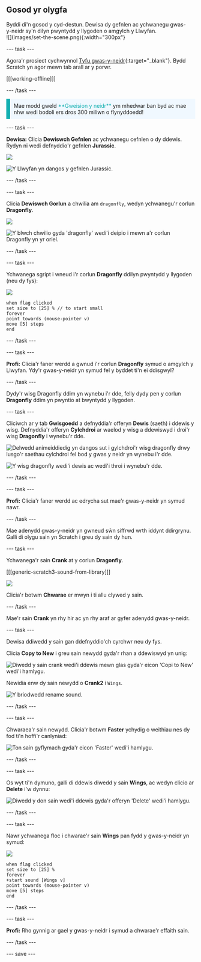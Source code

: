 ## Gosod yr olygfa

<div style="display: flex; flex-wrap: wrap">
<div style="flex-basis: 200px; flex-grow: 1; margin-right: 15px;">
Byddi di'n gosod y cyd-destun. Dewisa dy gefnlen ac ychwanegu gwas-y-neidr sy'n dilyn pwyntydd y llygoden o amgylch y Llwyfan.
</div>
<div>
![](images/set-the-scene.png){:width="300px"}
</div>
</div>

--- task ---

Agora'r prosiect cychwynnol [Tyfu gwas-y-neidr](https://scratch.mit.edu/projects/535695413/editor){:target="_blank"}. Bydd Scratch yn agor mewn tab arall ar y porwr.

[[[working-offline]]]

--- /task ---

<p style="border-left: solid; border-width:10px; border-color: #0faeb0; background-color: aliceblue; padding: 10px;">
Mae modd gweld <span style="color: #0faeb0">**Gweision y neidr**</span> ym mhedwar ban byd ac mae nhw wedi bodoli ers dros 300 miliwn o flynyddoedd!</p>

--- task ---

**Dewisa:** Clicia **Dewiswch Gefnlen** ac ychwanegu cefnlen o dy ddewis. Rydyn ni wedi defnyddio'r gefnlen **Jurassic**.

![](images/choose-backdrop-icon.png)

![Y Llwyfan yn dangos y gefnlen Jurassic.](images/Jurassic-backdrop.png)

--- /task ---

--- task ---

Clicia **Dewiswch Gorlun** a chwilia am `dragonfly`, wedyn ychwanegu'r corlun **Dragonfly**.

![](images/choose-sprite-icon.png)

![Y blwch chwilio gyda 'dragonfly' wedi'i deipio i mewn a'r corlun Dragonfly yn yr oriel.](images/dragonfly-search.png)

--- /task ---

--- task ---

Ychwanega sgript i wneud i'r corlun **Dragonfly** ddilyn pwyntydd y llygoden (neu dy fys):

![](images/dragonfly-icon.png)

```blocks3
when flag clicked
set size to [25] % // to start small
forever
point towards (mouse-pointer v)
move [5] steps
end
```
--- /task ---

--- task ---

**Profi:** Clicia'r faner werdd a gwnud i'r corlun **Dragonfly** symud o amgylch y Llwyfan. Ydy'r gwas-y-neidr yn symud fel y byddet ti'n ei ddisgwyl?

--- /task ---

Dydy'r wisg Dragonfly ddim yn wynebu i'r dde, felly dydy pen y corlun **Dragonfly** ddim yn pwyntio at bwyntydd y llygoden.

--- task ---

Cliciwch ar y tab **Gwisgoedd** a defnyddia'r offeryn **Dewis** (saeth) i ddewis y wisg. Defnyddia'r offeryn **Cylchdroi** ar waelod y wisg a ddewiswyd i droi'r wisg **Dragonfly** i wynebu'r dde.

![Delwedd animeiddiedig yn dangos sut i gylchdroi'r wisg dragonfly drwy lusgo'r saethau cylchdroi fel bod y gwas y neidr yn wynebu i'r dde.](images/rotated-costume.gif)

![Y wisg dragonfly wedi'i dewis ac wedi'i throi i wynebu'r dde.](images/rotated-costume.png)

--- /task ---

--- task ---

**Profi:** Clicia'r faner werdd ac edrycha sut mae'r gwas-y-neidr yn symud nawr.

--- /task ---

Mae adenydd gwas-y-neidr yn gwneud sŵn siffrwd wrth iddynt ddirgrynu. Galli di olygu sain yn Scratch i greu dy sain dy hun.

--- task ---

Ychwanega'r sain **Crank** at y corlun **Dragonfly**.

[[[generic-scratch3-sound-from-library]]]

![](images/crank-sound-editor.png)

Clicia'r botwm **Chwarae** er mwyn i ti allu clywed y sain.

--- /task ---

Mae'r sain **Crank** yn rhy hir ac yn rhy araf ar gyfer adenydd gwas-y-neidr.

--- task ---

Dewisa ddiwedd y sain gan ddefnyddio'ch cyrchwr neu dy fys.

Clicia **Copy to New** i greu sain newydd gyda'r rhan a ddewiswyd yn unig:

![Diwedd y sain crank wedi'i ddewis mewn glas gyda'r eicon 'Copi to New' wedi'i hamlygu.](images/crank-copy-end.png)

Newidia enw dy sain newydd o **Crank2** i `Wings`.

![Y briodwedd rename sound.](images/crank-wings-sound.png)

--- /task ---

--- task ---

Chwaraea'r sain newydd. Clicia'r botwm **Faster** ychydig o weithiau nes dy fod ti'n hoffi'r canlyniad:

![Ton sain gyflymach gyda'r eicon 'Faster' wedi'i hamlygu.](images/wings-faster.png)

--- /task ---

--- task ---

Os wyt ti'n dymuno, galli di ddewis diwedd y sain **Wings**, ac wedyn clicio ar **Delete** i'w dynnu:

![Diwedd y don sain wedi'i ddewis gyda'r offeryn 'Delete' wedi'i hamlygu.](images/wings-shorter.png)

--- /task ---

--- task ---

Nawr ychwanega floc i chwarae'r sain **Wings** pan fydd y gwas-y-neidr yn symud:

![](images/dragonfly-icon.png)

```blocks3
when flag clicked
set size to [25] %
forever
+start sound [Wings v]
point towards (mouse-pointer v)
move [5] steps
end
```
--- /task ---

--- task ---

**Profi:** Rho gynnig ar gael y gwas-y-neidr i symud a chwarae'r effaith sain.

--- /task ---

--- save ---

